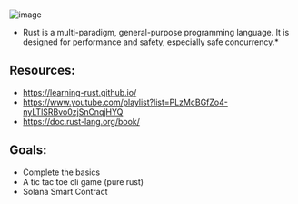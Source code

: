 
</br>


![image](https://user-images.githubusercontent.com/70798888/195976644-b5346127-3073-4db9-b606-cb22bcec7f7b.png)
* Rust is a multi-paradigm, general-purpose programming language. It is designed for performance and safety, especially safe concurrency.*




## Resources:
* https://learning-rust.github.io/
* https://www.youtube.com/playlist?list=PLzMcBGfZo4-nyLTlSRBvo0zjSnCnqjHYQ
* https://doc.rust-lang.org/book/

## Goals:
* Complete the basics
* A tic tac toe cli game (pure rust)
* Solana Smart Contract
